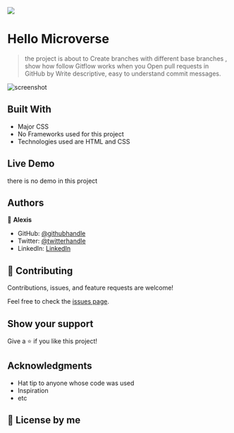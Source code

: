 ![](https://img.shields.io/badge/Microverse-blueviolet)

# Hello Microverse

> the project is about to Create branches with different base branches , show how follow Gitflow works when you
Open pull requests in GitHub by Write descriptive, easy to understand commit messages.

![screenshot](./app_screenshot.png)

## Built With

- Major CSS
- No Frameworks used for this project 
- Technologies used are HTML and CSS

## Live Demo

there is no demo in this project

## Authors

👤 **Alexis**

- GitHub: [@githubhandle](https://github.com/alexisuwimana)
- Twitter: [@twitterhandle](https://twitter.com/alexisuwimana)
- LinkedIn: [LinkedIn](https://www.linkedin.com/in/alexis-uwimana-38381148/)


## 🤝 Contributing

Contributions, issues, and feature requests are welcome!

Feel free to check the [issues page](../../issues/).

## Show your support

Give a ⭐️ if you like this project!

## Acknowledgments

- Hat tip to anyone whose code was used
- Inspiration
- etc

## 📝 License by me



